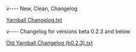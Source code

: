 v---- New, Clean, Changelog

[Yarnball Changelog.txt](https://github.com/BlueberryYum-Scratch/Changelogs/files/8387095/Yarnball.Changelog.txt)

v---- Changelog for versions beta 0.2.3 and below

[Old Yarnball Changelog (b0.2.3).txt](https://github.com/BlueberryYum-Scratch/Changelogs/files/8387125/Old.Yarnball.Changelog.b0.2.3.txt)

